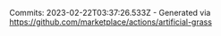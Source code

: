 Commits: 2023-02-22T03:37:26.533Z - Generated via https://github.com/marketplace/actions/artificial-grass
<br>
